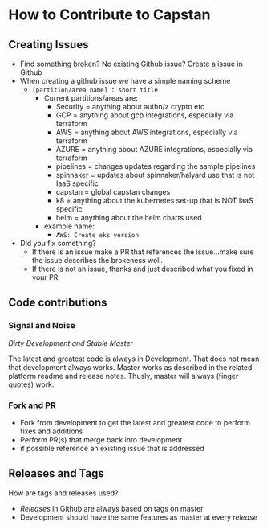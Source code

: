 # How to Contribute to Capstan

## Creating Issues

- Find something broken? No existing Github issue? Create a issue in Github
- When creating a github issue we have a simple naming scheme
  - `[partition/area name] : short title`
    - Current partitions/areas are:
      - Security = anything about authn/z crypto etc
      - GCP = anything about gcp integrations, especially via terraform
      - AWS = anything about AWS integrations, especially via terraform
      - AZURE = anything about AZURE integrations, especially via terraform
      - pipelines = changes updates regarding the sample pipelines
      - spinnaker = updates about spinnaker/halyard use that is not IaaS specific
      - capstan = global capstan changes
      - k8 = anything about the kubernetes set-up that is NOT IaaS specific
      - helm = anything about the helm charts used
    - example name:
      - `AWS: Create eks version`
- Did you fix something?
  - If there  is an issue make a PR that references the issue...make sure the issue describes the brokeness well.
  - If there is not an issue, thanks and just described what you fixed in your PR


## Code contributions

### Signal and Noise

*Dirty Development and Stable Master*

The latest and greatest code is always in Development. That does not mean that development always works. Master works as described in the related platform readme and release notes. Thusly, master will always (finger quotes) work. 

### Fork and PR

- Fork from development to get the latest and greatest code to perform fixes and additions
- Perform PR(s) that merge back into development
- if possible reference an existing issue that is addressed


## Releases and Tags

How are tags and releases used?

- *Releases* in Github are always based on tags on master
- Development should have the same features as master at every *release*



